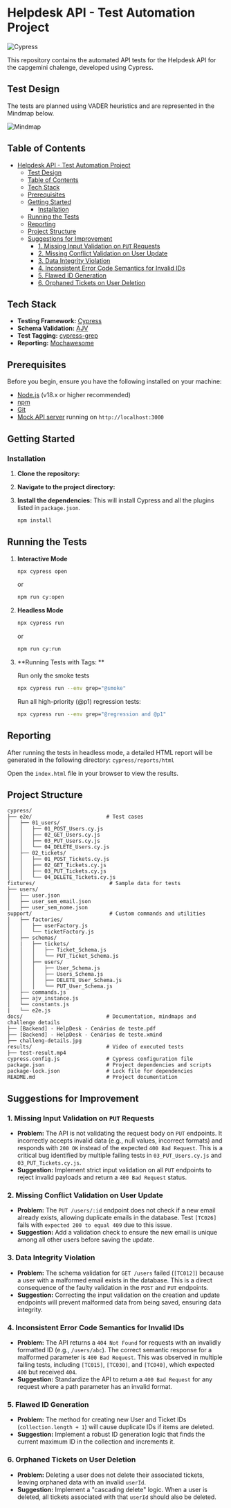 # Helpdesk API - Test Automation Project

![Cypress](https://img.shields.io/badge/Cypress-14.5.2-brightgreen)

This repository contains the automated API tests for the Helpdesk API for the capgemini chalenge, developed using Cypress.

## Test Design

The tests are planned using VADER heuristics and are represented in the Mindmap below.

![Mindmap](docs/[Backend]%20-%20HelpDesk%20-%20Cenários%20de%20teste.png)

## Table of Contents
- [Helpdesk API - Test Automation Project](#helpdesk-api---test-automation-project)
  - [Test Design](#test-design)
  - [Table of Contents](#table-of-contents)
  - [Tech Stack](#tech-stack)
  - [Prerequisites](#prerequisites)
  - [Getting Started](#getting-started)
    - [Installation](#installation)
  - [Running the Tests](#running-the-tests)
  - [Reporting](#reporting)
  - [Project Structure](#project-structure)
  - [Suggestions for Improvement](#suggestions-for-improvement)
    - [1. Missing Input Validation on `PUT` Requests](#1-missing-input-validation-on-put-requests)
    - [2. Missing Conflict Validation on User Update](#2-missing-conflict-validation-on-user-update)
    - [3. Data Integrity Violation](#3-data-integrity-violation)
    - [4. Inconsistent Error Code Semantics for Invalid IDs](#4-inconsistent-error-code-semantics-for-invalid-ids)
    - [5. Flawed ID Generation](#5-flawed-id-generation)
    - [6. Orphaned Tickets on User Deletion](#6-orphaned-tickets-on-user-deletion)

## Tech Stack
* **Testing Framework:** [Cypress](https://www.cypress.io/)
* **Schema Validation:** [AJV](https://ajv.js.org/)
* **Test Tagging:** [cypress-grep](https://github.com/cypress-io/cypress-grep)
* **Reporting:** [Mochawesome](https://github.com/adamgruber/mochawesome)

## Prerequisites
Before you begin, ensure you have the following installed on your machine:
* [Node.js](https://nodejs.org/en/) (v18.x or higher recommended)
* [npm](https://www.npmjs.com/)
* [Git](https://git-scm.com/)
* [Mock API server](https://github.com/automacaohml/helpdesk-api) running on `http://localhost:3000`

## Getting Started

### Installation

1.  **Clone the repository:**

2.  **Navigate to the project directory:**

3.  **Install the dependencies:**
    This will install Cypress and all the plugins listed in `package.json`.
    ```bash
    npm install
    ```

## Running the Tests
1.  **Interactive Mode**
    ```bash
    npx cypress open
    ```

    or 
    ```bash
    npm run cy:open
    ```

2.  **Headless Mode**
    ```bash
    npx cypress run
    ```
    or 
    ```bash
    npm run cy:run
    ```

3.  **Running Tests with Tags: **
    
    Run only the smoke tests
    ```bash
    npx cypress run --env grep="@smoke"
    ```

    Run all high-priority (@p1) regression tests: 
    ```bash
    npx cypress run --env grep="@regression and @p1"
    ```

## Reporting

After running the tests in headless mode, a detailed HTML report will be generated in the following directory: ```cypress/reports/html```

Open the ```index.html``` file in your browser to view the results.

## Project Structure

```plaintext
cypress/
├── e2e/                        # Test cases
│   ├── 01_users/
│   │   ├── 01_POST_Users.cy.js
│   │   ├── 02_GET_Users.cy.js
│   │   ├── 03_PUT_Users.cy.js
│   │   └── 04_DELETE_Users.cy.js
│   ├── 02_tickets/
│   │   ├── 01_POST_Tickets.cy.js
│   │   ├── 02_GET_Tickets.cy.js
│   │   ├── 03_PUT_Tickets.cy.js
│   │   └── 04_DELETE_Tickets.cy.js
fixtures/                        # Sample data for tests
├── users/
│   ├── user.json
│   ├── user_sem_email.json
│   ├── user_sem_nome.json
support/                         # Custom commands and utilities
│   ├── factories/
│   │   ├── userFactory.js
│   │   └── ticketFactory.js
│   ├── schemas/
│   |   ├── tickets/
│   │   │   ├── Ticket_Schema.js
│   │   │   └── PUT_Ticket_Schema.js
│   │   ├── users/
│   │   │   ├── User_Schema.js
│   │   │   ├── Users_Schema.js
│   │   │   ├── DELETE_User_Schema.js
│   │   │   └── PUT_User_Schema.js
│   ├── commands.js
│   ├── ajv_instance.js
│   └── constants.js    
|   └── e2e.js
docs/                           # Documentation, mindmaps and challenge details
├── [Backend] - HelpDesk - Cenários de teste.pdf
├── [Backend] - HelpDesk - Cenários de teste.xmind
├── challeng-details.jpg
results/                        # Video of executed tests
├── test-result.mp4
cypress.config.js               # Cypress configuration file
package.json                    # Project dependencies and scripts
package-lock.json               # Lock file for dependencies
README.md                       # Project documentation
```

## Suggestions for Improvement

### 1. Missing Input Validation on `PUT` Requests
* **Problem:** The API is not validating the request body on `PUT` endpoints. It incorrectly accepts invalid data (e.g., null values, incorrect formats) and responds with `200 OK` instead of the expected `400 Bad Request`. This is a critical bug identified by multiple failing tests in `03_PUT_Users.cy.js` and `03_PUT_Tickets.cy.js`.
* **Suggestion:** Implement strict input validation on all `PUT` endpoints to reject invalid payloads and return a `400 Bad Request` status.

### 2. Missing Conflict Validation on User Update
* **Problem:** The `PUT /users/:id` endpoint does not check if a new email already exists, allowing duplicate emails in the database. Test `[TC026]` fails with `expected 200 to equal 409` due to this issue.
* **Suggestion:** Add a validation check to ensure the new email is unique among all other users before saving the update.

### 3. Data Integrity Violation
* **Problem:** The schema validation for `GET /users` failed (`[TC012]`) because a user with a malformed email exists in the database. This is a direct consequence of the faulty validation in the `POST` and `PUT` endpoints.
* **Suggestion:** Correcting the input validation on the creation and update endpoints will prevent malformed data from being saved, ensuring data integrity.

### 4. Inconsistent Error Code Semantics for Invalid IDs
* **Problem:** The API returns a `404 Not Found` for requests with an invalidly formatted ID (e.g., `/users/abc`). The correct semantic response for a malformed parameter is `400 Bad Request`. This was observed in multiple failing tests, including `[TC015]`, `[TC030]`, and `[TC040]`, which expected `400` but received `404`.
* **Suggestion:** Standardize the API to return a `400 Bad Request` for any request where a path parameter has an invalid format.

### 5. Flawed ID Generation
* **Problem:** The method for creating new User and Ticket IDs (`collection.length + 1`) will cause duplicate IDs if items are deleted.
* **Suggestion:** Implement a robust ID generation logic that finds the current maximum ID in the collection and increments it.

### 6. Orphaned Tickets on User Deletion
* **Problem:** Deleting a user does not delete their associated tickets, leaving orphaned data with an invalid `userId`.
* **Suggestion:** Implement a "cascading delete" logic. When a user is deleted, all tickets associated with that `userId` should also be deleted.